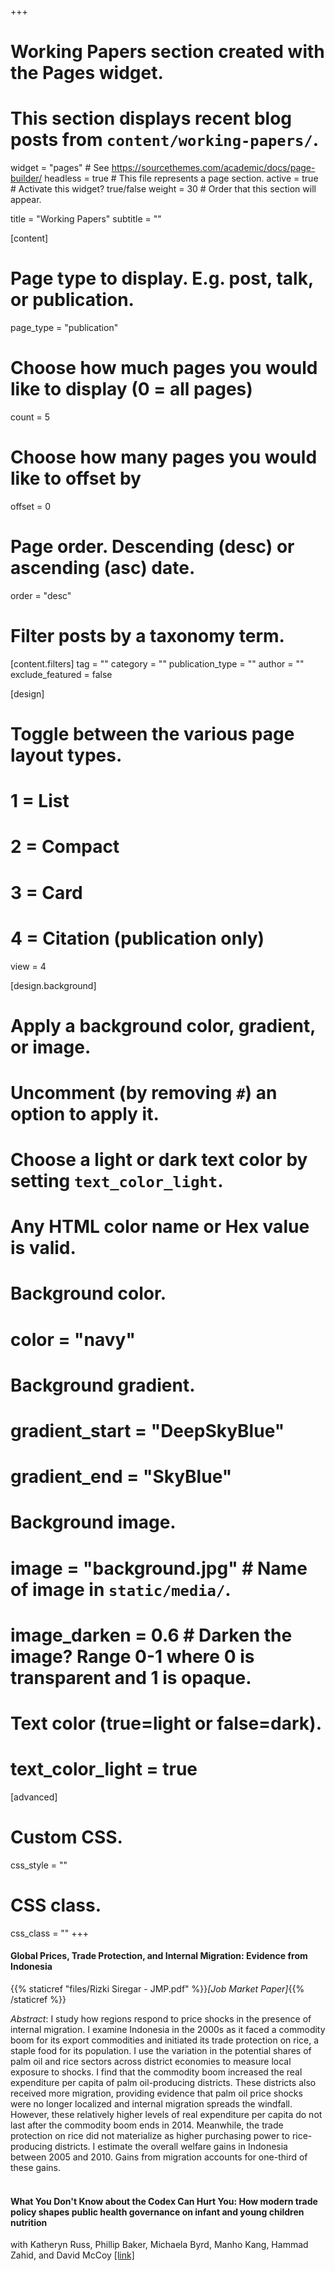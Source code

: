 +++
# Working Papers section created with the Pages widget.
# This section displays recent blog posts from `content/working-papers/`.

widget = "pages"  # See https://sourcethemes.com/academic/docs/page-builder/
headless = true  # This file represents a page section.
active = true  # Activate this widget? true/false
weight = 30  # Order that this section will appear.

title = "Working Papers"
subtitle = ""

[content]
  # Page type to display. E.g. post, talk, or publication.
  page_type = "publication"
  
  # Choose how much pages you would like to display (0 = all pages)
  count = 5
  
  # Choose how many pages you would like to offset by
  offset = 0

  # Page order. Descending (desc) or ascending (asc) date.
  order = "desc"

  # Filter posts by a taxonomy term.
  [content.filters]
    tag = ""
    category = ""
    publication_type = ""
    author = ""
    exclude_featured = false
  
[design]
  # Toggle between the various page layout types.
  #   1 = List
  #   2 = Compact
  #   3 = Card
  #   4 = Citation (publication only)
  view = 4
  
[design.background]
  # Apply a background color, gradient, or image.
  #   Uncomment (by removing `#`) an option to apply it.
  #   Choose a light or dark text color by setting `text_color_light`.
  #   Any HTML color name or Hex value is valid.
    
  # Background color.
  # color = "navy"
  
  # Background gradient.
  # gradient_start = "DeepSkyBlue"
  # gradient_end = "SkyBlue"
  
  # Background image.
  # image = "background.jpg"  # Name of image in `static/media/`.
  # image_darken = 0.6  # Darken the image? Range 0-1 where 0 is transparent and 1 is opaque.

  # Text color (true=light or false=dark).
  # text_color_light = true  
  
[advanced]
 # Custom CSS. 
 css_style = ""
 
 # CSS class.
 css_class = ""
+++
#### **Global Prices, Trade Protection, and Internal Migration: Evidence from Indonesia**
{{% staticref "files/Rizki Siregar - JMP.pdf" %}}_[Job Market Paper]_{{% /staticref %}}

_Abstract_: I study how regions respond to price shocks in the presence of internal migration. I examine Indonesia in the 2000s as it faced a commodity boom for its export commodities and initiated its trade protection on rice, a staple food for its population. I use the variation in the potential shares of palm oil and rice sectors across district economies to measure local exposure to shocks. I find that the commodity boom increased the real expenditure per capita of palm oil-producing districts. These districts also received more migration, providing evidence that palm oil price shocks were no longer localized and internal migration spreads the windfall. However, these relatively higher levels of real expenditure per capita do not last after the commodity boom ends in 2014. Meanwhile, the trade protection on rice did not materialize as higher purchasing power to rice-producing districts. I estimate the overall welfare gains in Indonesia between 2005 and 2010. Gains from migration accounts for one-third of these gains.
<br />
<br />
#### **What You Don't Know about the Codex Can Hurt You: How modern trade policy shapes public health governance on infant and young children nutrition**
with Katheryn Russ, Phillip Baker, Michaela Byrd, Manho Kang, Hammad Zahid, and David McCoy
[[link]](https://katherynruss.weebly.com/uploads/4/5/1/7/45179109/manuscript_2021-01-04.pdf)

